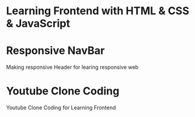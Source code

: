 # Learning Frontend with HTML & CSS & JavaScript
# Responsive NavBar 
Making responsive Header for learing responsive web
# Youtube Clone Coding
Youtube Clone Coding for Learning Frontend
